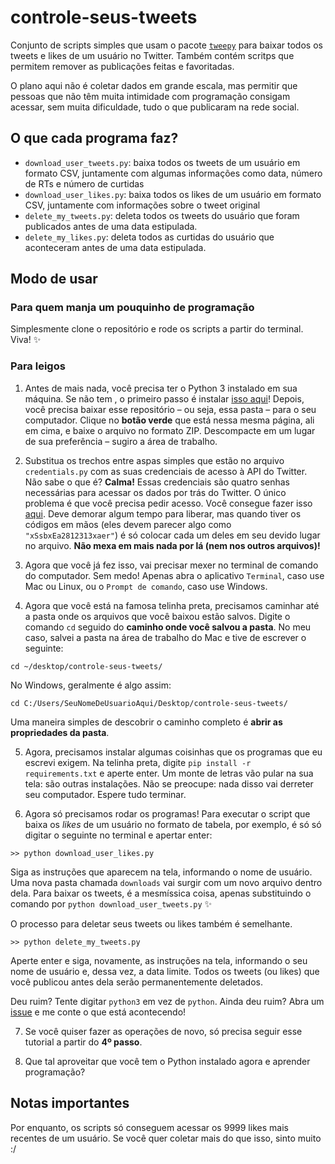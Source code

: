 # controle-seus-tweets

Conjunto de scripts simples que usam o pacote [`tweepy`](https://github.com/tweepy/tweepy) para baixar todos os tweets e likes de um usuário no Twitter. Também contém scritps que permitem remover as publicações feitas e favoritadas.

O plano aqui não é coletar dados em grande escala, mas permitir que pessoas que não têm muita intimidade com programação consigam acessar, sem muita dificuldade, tudo o que publicaram na rede social.

## O que cada programa faz?

- `download_user_tweets.py`: baixa todos os tweets de um usuário em formato CSV, juntamente com algumas informações como data, número de RTs e número de curtidas
- `download_user_likes.py`: baixa todos os likes de um usuário em formato CSV, juntamente com informações sobre o tweet original
- `delete_my_tweets.py`: deleta todos os tweets do usuário que foram publicados antes de uma data estipulada.
- `delete_my_likes.py`: deleta todos as curtidas do usuário que aconteceram antes de uma data estipulada.

## Modo de usar

### Para quem manja um pouquinho de programação

Simplesmente clone o repositório e rode os scripts a partir do terminal. Viva! ✨

### Para leigos

1. Antes de mais nada, você precisa ter o Python 3 instalado em sua máquina. Se não tem , o primeiro passo é instalar [isso aqui](https://www.python.org/downloads/)! Depois, você precisa baixar esse repositório – ou seja, essa pasta – para o seu computador. Clique no **botão verde** que está nessa mesma página, ali em cima, e baixe o arquivo no formato ZIP. Descompacte em um lugar de sua preferência – sugiro a área de trabalho.

2. Substitua os trechos entre aspas simples que estão no arquivo `credentials.py` com as suas credenciais de acesso à API do Twitter. Não sabe o que é? **Calma!** Essas credenciais são quatro senhas necessárias para acessar os dados por trás do Twitter. O único problema é que você precisa pedir acesso. Você consegue fazer isso [aqui](https://developer.twitter.com/en/application/use-case).
Deve demorar algum tempo para liberar, mas quando tiver os códigos em mãos (eles devem parecer algo como `"xSsbxEa2812313xaer"`) é só colocar cada um deles em seu devido lugar no arquivo. **Não mexa em mais nada por lá (nem nos outros arquivos)!** 

3. Agora que você já fez isso, vai precisar mexer no terminal de comando do computador. Sem medo! Apenas abra o aplicativo `Terminal`, caso use Mac ou Linux, ou o `Prompt de comando`, caso use Windows. 

4. Agora que você está na famosa telinha preta, precisamos caminhar até a pasta onde os arquivos que você baixou estão salvos. Digite o comando `cd` seguido do **caminho onde você salvou a pasta**. No meu caso, salvei a pasta na área de trabalho do Mac e tive de escrever o seguinte:

```
cd ~/desktop/controle-seus-tweets/
```

No Windows, geralmente é algo assim:

```
cd C:/Users/SeuNomeDeUsuarioAqui/Desktop/controle-seus-tweets/
```

Uma maneira simples de descobrir o caminho completo é **abrir as propriedades da pasta**.

5. Agora, precisamos instalar algumas coisinhas que os programas que eu escrevi exigem. Na telinha preta, digite `pip install -r requirements.txt` e aperte enter. Um monte de letras vão pular na sua tela: são outras instalações. Não se preocupe: nada disso vai derreter seu computador. Espere tudo terminar.

6. Agora só precisamos rodar os programas! Para executar o script que baixa os *likes* de um usuário no formato de tabela, por exemplo, é só só digitar o seguinte no terminal e apertar enter:

```
>> python download_user_likes.py
```

Siga as instruções que aparecem na tela, informando o nome de usuário. Uma nova pasta chamada `downloads` vai surgir com um novo arquivo dentro dela. Para baixar os tweets, é a mesmíssica coisa, apenas substituindo o comando por `python download_user_tweets.py` ✨

O processo para deletar seus tweets ou likes também é semelhante.

```
>> python delete_my_tweets.py
```

Aperte enter e siga, novamente, as instruções na tela, informando o seu nome de usuário e, dessa vez, a data limite. Todos os tweets (ou likes) que você publicou antes dela serão permanentemente deletados.

Deu ruim? Tente digitar `python3` em vez de `python`. Ainda deu ruim? Abra um [issue](https://github.com/RodrigoMenegat/controle-seus-tweets/issues) e me conte o que está acontecendo!

7. Se você quiser fazer as operações de novo, só precisa seguir esse tutorial a partir do **4º passo**. 

8. Que tal aproveitar que você tem o Python instalado agora e aprender programação?


## Notas importantes
Por enquanto, os scripts só conseguem acessar os 9999 likes mais recentes de um usuário. Se você quer coletar mais do que isso, sinto muito :/
